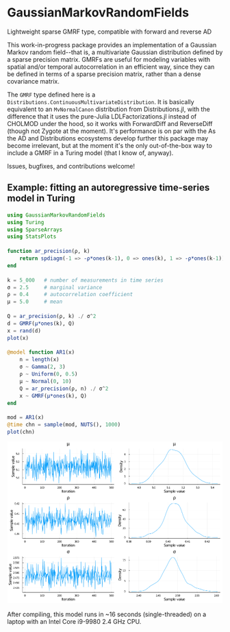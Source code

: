 # GaussianMarkovRandomFields
Lightweight sparse GMRF type, compatible with forward and reverse AD

This work-in-progress package provides an implementation of a Gaussian Markov random field--that is, a multivariate Gaussian distribution defined by a sparse precision matrix.  GMRFs are useful for modeling variables with spatial and/or temporal autocorrelation in an efficient way, since they can be defined in terms of a sparse precision matrix, rather than a dense covariance matrix.

The `GMRF` type defined here is a `Distributions.ContinuousMultivariateDistribution`.  It is basically equivalent to an `MvNormalCanon` distribution from Distributions.jl, with the difference that it uses the pure-Julia LDLFactorizations.jl instead of CHOLMOD under the hood, so it works with ForwardDiff and ReverseDiff (though not Zygote at the moment).  It's performance is on par with the As the AD and Distributions ecosystems develop further this package may become irrelevant, but at the moment it's the only out-of-the-box way to include a GMRF in a Turing model (that I know of, anyway).

Issues, bugfixes, and contributions welcome!

## Example: fitting an autoregressive time-series model in Turing

```julia
using GaussianMarkovRandomFields
using Turing
using SparseArrays
using StatsPlots

function ar_precision(ρ, k)
    return spdiagm(-1 => -ρ*ones(k-1), 0 => ones(k), 1 => -ρ*ones(k-1))
end

k = 5_000   # number of measurements in time series
σ = 2.5     # marginal variance
ρ = 0.4     # autocorrelation coefficient
μ = 5.0     # mean

Q = ar_precision(ρ, k) ./ σ^2
d = GMRF(μ*ones(k), Q)
x = rand(d)
plot(x)

@model function AR1(x)
    n = length(x)
    σ ~ Gamma(2, 3)
    ρ ~ Uniform(0, 0.5)
    μ ~ Normal(0, 10)
    Q = ar_precision(ρ, n) ./ σ^2
    x ~ GMRF(μ*ones(k), Q)
end

mod = AR1(x)
@time chn = sample(mod, NUTS(), 1000)
plot(chn)
```
![MCMC chains and posteriors for μ, ρ, and σ](example_chain.png)

After compiling, this model runs in ~16 seconds (single-threaded) on a laptop with an Intel Core i9-9980 2.4 GHz CPU.
